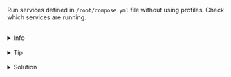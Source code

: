 
Run services defined in `/root/compose.yml` file without using profiles.
Check which services are running.

<br>
<details><summary>Info</summary>
<br>

```plain
Documentation - https://docs.docker.com/compose/profiles/.
```

</details>

<br>
<details><summary>Tip</summary>
<br>

```plain
docker help - to see docker commands.
```

</details>


<br>
<details><summary>Solution</summary>
<br>

<br>

Run services:

<br>

```plain
docker compose up -d
```{{exec}}


<br>

Check which services are running:

<br>

```plain
docker ps
```{{exec}}
